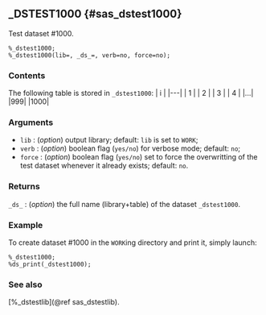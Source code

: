 ## _DSTEST1000 {#sas_dstest1000}
Test dataset #1000.

	%_dstest1000;
	%_dstest1000(lib=, _ds_=, verb=no, force=no);

### Contents
The following table is stored in `_dstest1000`:
| i	| 
|---|
| 1	|
| 2	| 
| 3	| 
| 4	| 
|...| 
|999| 
|1000| 

### Arguments
* `lib` : (_option_) output library; default: `lib` is set to `WORK`;
* `verb` : (_option_) boolean flag (`yes/no`) for verbose mode; default: `no`;
* `force` : (_option_) boolean flag (`yes/no`) set to force the overwritting of the
	test dataset whenever it already exists; default: `no`. 

### Returns
`_ds_` : (_option_) the full name (library+table) of the dataset `_dstest1000`.

### Example
To create dataset #1000 in the `WORK`ing directory and print it, simply launch:
	
	%_dstest1000;
	%ds_print(_dstest1000);

### See also
[%_dstestlib](@ref sas_dstestlib).
